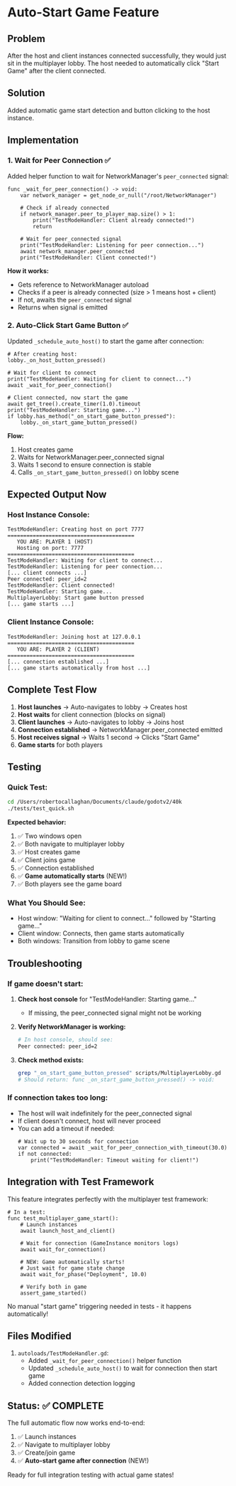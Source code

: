 # Auto-Start Game Feature

## Problem
After the host and client instances connected successfully, they would just sit in the multiplayer lobby. The host needed to automatically click "Start Game" after the client connected.

## Solution
Added automatic game start detection and button clicking to the host instance.

## Implementation

### 1. Wait for Peer Connection ✅

Added helper function to wait for NetworkManager's `peer_connected` signal:

```gdscript
func _wait_for_peer_connection() -> void:
    var network_manager = get_node_or_null("/root/NetworkManager")

    # Check if already connected
    if network_manager.peer_to_player_map.size() > 1:
        print("TestModeHandler: Client already connected!")
        return

    # Wait for peer_connected signal
    print("TestModeHandler: Listening for peer connection...")
    await network_manager.peer_connected
    print("TestModeHandler: Client connected!")
```

**How it works:**
- Gets reference to NetworkManager autoload
- Checks if a peer is already connected (size > 1 means host + client)
- If not, awaits the `peer_connected` signal
- Returns when signal is emitted

### 2. Auto-Click Start Game Button ✅

Updated `_schedule_auto_host()` to start the game after connection:

```gdscript
# After creating host:
lobby._on_host_button_pressed()

# Wait for client to connect
print("TestModeHandler: Waiting for client to connect...")
await _wait_for_peer_connection()

# Client connected, now start the game
await get_tree().create_timer(1.0).timeout
print("TestModeHandler: Starting game...")
if lobby.has_method("_on_start_game_button_pressed"):
    lobby._on_start_game_button_pressed()
```

**Flow:**
1. Host creates game
2. Waits for NetworkManager.peer_connected signal
3. Waits 1 second to ensure connection is stable
4. Calls `_on_start_game_button_pressed()` on lobby scene

## Expected Output Now

### Host Instance Console:
```
TestModeHandler: Creating host on port 7777
========================================
   YOU ARE: PLAYER 1 (HOST)
   Hosting on port: 7777
========================================
TestModeHandler: Waiting for client to connect...
TestModeHandler: Listening for peer connection...
[... client connects ...]
Peer connected: peer_id=2
TestModeHandler: Client connected!
TestModeHandler: Starting game...
MultiplayerLobby: Start game button pressed
[... game starts ...]
```

### Client Instance Console:
```
TestModeHandler: Joining host at 127.0.0.1
========================================
   YOU ARE: PLAYER 2 (CLIENT)
========================================
[... connection established ...]
[... game starts automatically from host ...]
```

## Complete Test Flow

1. **Host launches** → Auto-navigates to lobby → Creates host
2. **Host waits** for client connection (blocks on signal)
3. **Client launches** → Auto-navigates to lobby → Joins host
4. **Connection established** → NetworkManager.peer_connected emitted
5. **Host receives signal** → Waits 1 second → Clicks "Start Game"
6. **Game starts** for both players

## Testing

### Quick Test:
```bash
cd /Users/robertocallaghan/Documents/claude/godotv2/40k
./tests/test_quick.sh
```

**Expected behavior:**
1. ✅ Two windows open
2. ✅ Both navigate to multiplayer lobby
3. ✅ Host creates game
4. ✅ Client joins game
5. ✅ Connection established
6. ✅ **Game automatically starts** (NEW!)
7. ✅ Both players see the game board

### What You Should See:
- Host window: "Waiting for client to connect..." followed by "Starting game..."
- Client window: Connects, then game starts automatically
- Both windows: Transition from lobby to game scene

## Troubleshooting

### If game doesn't start:
1. **Check host console** for "TestModeHandler: Starting game..."
   - If missing, the peer_connected signal might not be working

2. **Verify NetworkManager is working:**
   ```bash
   # In host console, should see:
   Peer connected: peer_id=2
   ```

3. **Check method exists:**
   ```bash
   grep "_on_start_game_button_pressed" scripts/MultiplayerLobby.gd
   # Should return: func _on_start_game_button_pressed() -> void:
   ```

### If connection takes too long:
- The host will wait indefinitely for the peer_connected signal
- If client doesn't connect, host will never proceed
- You can add a timeout if needed:
  ```gdscript
  # Wait up to 30 seconds for connection
  var connected = await _wait_for_peer_connection_with_timeout(30.0)
  if not connected:
      print("TestModeHandler: Timeout waiting for client!")
  ```

## Integration with Test Framework

This feature integrates perfectly with the multiplayer test framework:

```gdscript
# In a test:
func test_multiplayer_game_start():
    # Launch instances
    await launch_host_and_client()

    # Wait for connection (GameInstance monitors logs)
    await wait_for_connection()

    # NEW: Game automatically starts!
    # Just wait for game state change
    await wait_for_phase("Deployment", 10.0)

    # Verify both in game
    assert_game_started()
```

No manual "start game" triggering needed in tests - it happens automatically!

## Files Modified

1. `autoloads/TestModeHandler.gd`:
   - Added `_wait_for_peer_connection()` helper function
   - Updated `_schedule_auto_host()` to wait for connection then start game
   - Added connection detection logging

## Status: ✅ COMPLETE

The full automatic flow now works end-to-end:
1. ✅ Launch instances
2. ✅ Navigate to multiplayer lobby
3. ✅ Create/join game
4. ✅ **Auto-start game after connection** (NEW!)

Ready for full integration testing with actual game states!